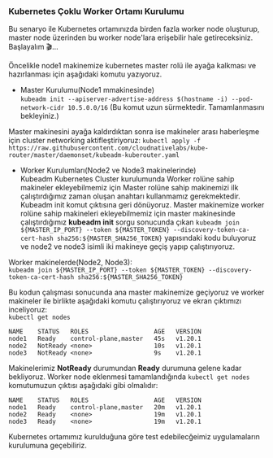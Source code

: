### Kubernetes Çoklu Worker Ortamı Kurulumu  

Bu senaryo ile Kubernetes ortamınızda birden fazla worker node oluşturup, master node üzerinden bu worker node'lara erişebilir hale getireceksiniz. Başlayalım 🎬...  

Öncelikle node1 makinemize kubernetes master rolü ile ayağa kalkması ve hazırlanması için aşağıdaki komutu yazıyoruz.  

- Master Kurulumu(Node1 mmakinesinde)  
`kubeadm init --apiserver-advertise-address $(hostname -i) --pod-network-cidr 10.5.0.0/16`  (Bu komut uzun sürmektedir. Tamamlanmasını bekleyiniz.)  

Master makinesini ayağa kaldırdıktan sonra ise makineler arası haberleşme için cluster networking aktifleştiriyoruz: `kubectl apply -f https://raw.githubusercontent.com/cloudnativelabs/kube-router/master/daemonset/kubeadm-kuberouter.yaml`  

- Worker Kurulumları(Node2 ve Node3 makinelerinde)  
Kubeadm Kubernetes Cluster kurulumunda Worker rolüne sahip makineler ekleyebilmemiz için Master rolüne sahip makinemizi ilk çalıştırdığımız zaman oluşan anahtarı kullanmamız gerekmektedir. Kubeadm init komut çıktısına geri dönüyoruz. Master makinemize worker rolüne sahip makineleri ekleyebilmemiz için master makinesinde çalıştırdığımız **kubeadm init** sorgu sonucunda çıkan `kubeadm join ${MASTER_IP_PORT} --token ${MASTER_TOKEN} --discovery-token-ca-cert-hash sha256:${MASTER_SHA256_TOKEN}` yapısındaki kodu buluyoruz ve node2 ve node3 isimli iki makineye geçiş yapıp çalıştırıyoruz. 

Worker makinelerde(Node2, Node3):  
`kubeadm join ${MASTER_IP_PORT} --token ${MASTER_TOKEN} --discovery-token-ca-cert-hash sha256:${MASTER_SHA256_TOKEN}`  

Bu kodun çalışması sonucunda ana master makinemize geçiyoruz ve worker makineler ile birlikte aşağıdaki komutu çalıştırıyoruz ve ekran çıktımızı inceliyoruz:  
`kubectl get nodes`  

```
NAME    STATUS   ROLES                  AGE   VERSION
node1   Ready    control-plane,master   45s   v1.20.1
node2   NotReady <none>                 10s   v1.20.1
node3   NotReady <none>                 9s    v1.20.1
```  

Makinelerimiz **NotReady** durumundan **Ready** durumuna gelene kadar bekliyoruz. Worker node eklenmesi tamamlandığında `kubectl get nodes` komutumuzun çıktısı aşağıdaki gibi olmalıdır:  

```
NAME    STATUS   ROLES                  AGE   VERSION
node1   Ready    control-plane,master   20m   v1.20.1
node2   Ready    <none>                 19m   v1.20.1
node3   Ready    <none>                 19m   v1.20.1
```  

Kubernetes ortamımız kurulduğuna göre test edebilecğeimiz uygulamaların kurulumuna geçebiliriz.
